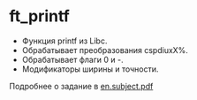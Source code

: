 # ft_printf

* Функция printf из Libc.
* Обрабатывает преобразования cspdiuxX%.
* Обрабатывает флаги 0 и -.
* Модификаторы ширины и точности.

Подробнее о задание в [en.subject.pdf](https://github.com/Vologdin11/ft_printf/blob/main/en.subject.pdf)
